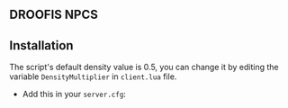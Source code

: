 ## DROOFIS NPCS

## Installation
The script's default density value is 0.5, you can change it by editing the variable `DensityMultiplier` in `client.lua` file.
- Add this in your `server.cfg`:

```
